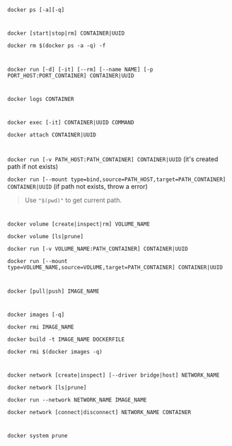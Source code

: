 #
`docker ps [-a][-q]`

#
`docker [start|stop|rm] CONTAINER|UUID`

`docker rm $(docker ps -a -q) -f`

#
`docker run [-d] [-it] [--rm] [--name NAME] [-p PORT_HOST:PORT_CONTAINER] CONTAINER|UUID`

#
`docker logs CONTAINER`

#
`docker exec [-it] CONTAINER|UUID COMMAND`

`docker attach CONTAINER|UUID`

#
`docker run [-v PATH_HOST:PATH_CONTAINER] CONTAINER|UUID` (it's created path if not exists)

`docker run [--mount type=bind,source=PATH_HOST,target=PATH_CONTAINER] CONTAINER|UUID` (if path not exists, throw a error)

> Use `"$(pwd)"` to get current path.

#
`docker volume [create|inspect|rm] VOLUME_NAME`

`docker volume [ls|prune]`

`docker run [-v VOLUME_NAME:PATH_CONTAINER] CONTAINER|UUID` 

`docker run [--mount type=VOLUME_NAME,source=VOLUME,target=PATH_CONTAINER] CONTAINER|UUID`

#
`docker [pull|push] IMAGE_NAME`

#
`docker images [-q]`

`docker rmi IMAGE_NAME`

`docker build -t IMAGE_NAME DOCKERFILE`

`docker rmi $(docker images -q)`

#
`docker network [create|inspect] [--driver bridge|host] NETWORK_NAME`

`docker network [ls|prune]`

`docker run --network NETWORK_NAME IMAGE_NAME`

`docker network [connect|disconnect] NETWORK_NAME CONTAINER`

#
`docker system prune`
